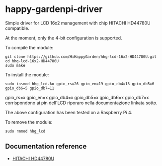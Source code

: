 # happy-gardenpi-driver
Simple driver for LCD 16x2 management with chip HITACHI HD44780U compatible.  

At the moment, only the 4-bit configuration is supported.  

To compile the module:
```
git clone https://github.com/HiHappyGarden/hhg-lcd-16x2-HD44780U.git
cd hhg-lcd-16x2-HD44780U
sudo make
```

To install the module:
```
sudo insmod hhg_lcd.ko gpio_rs=26 gpio_en=19 gpio_db4=13 gpio_db5=6 gpio_db6=5 gpio_db7=11
```
gpio_rs=x gpio_en=x gpio_db4=x gpio_db5=x gpio_db6=x gpio_db7=x corrispondono ai pin dell'LCD riporaro nella documentazione linkata sotto.  

The above configuration has been tested on a Raspberry Pi 4.  

To remove the module:
```
sudo rmmod hhg_lcd
```

## Documentation reference
 * [HITACHI HD44780U](https://www.sparkfun.com/datasheets/LCD/HD44780.pdf)

